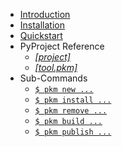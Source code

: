 - [Introduction](/index)
- [Installation](/installation)
- [Quickstart](/quickstart)
- PyProject Reference
  - [<i>[project]</i>](/pyproject/project)
  - [<i>[tool.pkm]</i>](/pyproject/project)
- Sub-Commands
  - [`$ pkm new ...`](/commands/new)
  - [`$ pkm install ...`](/commands/install)
  - [`$ pkm remove ...`](/commands/remove)
  - [`$ pkm build ...`](/commands/build)
  - [`$ pkm publish ...`](/commands/publish)
